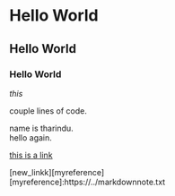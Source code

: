 # Hello World
## Hello World
### Hello World
_this_<br>

couple lines of code.

name is tharindu.  
hello again.

[this is a link](https://youtube.com/)

[new_linkk][myreference]  
[myreference]:https://../markdownnote.txt